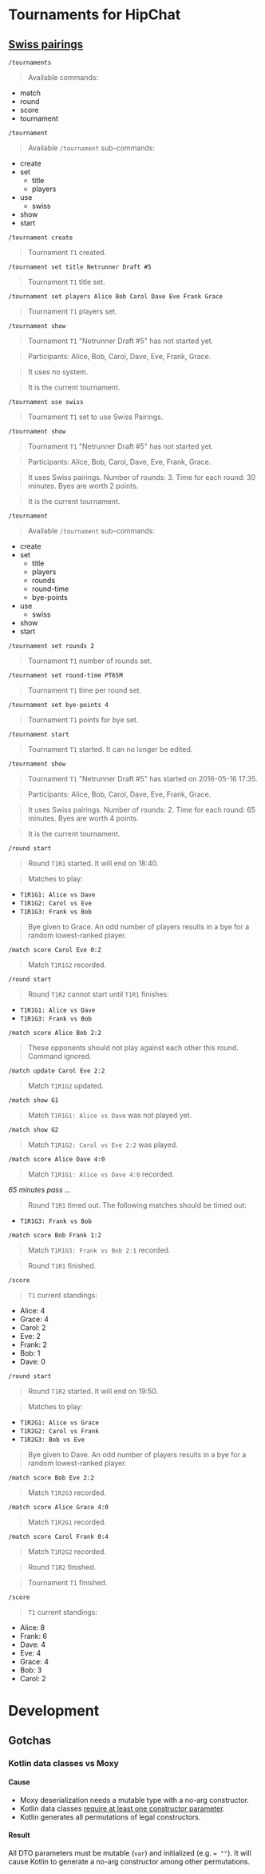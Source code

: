 # Tournaments for HipChat

## [Swiss pairings](https://en.wikipedia.org/wiki/Swiss-system_tournament)

`/tournaments`
> Available commands:
* match
* round
* score
* tournament

`/tournament`
> Available `/tournament` sub-commands:
* create
* set
    * title
    * players
* use
    * swiss
* show
* start

`/tournament create`
> Tournament `T1` created.

`/tournament set title Netrunner Draft #5`
> Tournament `T1` title set.

`/tournament set players Alice Bob Carol Dave Eve Frank Grace`
> Tournament `T1` players set.

`/tournament show`
> Tournament `T1` "Netrunner Draft #5" has not started yet.

> Participants: Alice, Bob, Carol, Dave, Eve, Frank, Grace.

> It uses no system.

> It is the current tournament.

`/tournament use swiss`
> Tournament `T1` set to use Swiss Pairings.

`/tournament show`
> Tournament `T1` "Netrunner Draft #5" has not started yet.

> Participants: Alice, Bob, Carol, Dave, Eve, Frank, Grace.

> It uses Swiss pairings. Number of rounds: 3. Time for each round: 30 minutes. Byes are worth 2 points.

> It is the current tournament.

`/tournament`
> Available `/tournament` sub-commands:
* create
* set
    * title
    * players
    * rounds
    * round-time
    * bye-points
* use
    * swiss
* show
* start

`/tournament set rounds 2`
> Tournament `T1` number of rounds set.

`/tournament set round-time PT65M`
> Tournament `T1` time per round set.

`/tournament set bye-points 4`
> Tournament `T1` points for bye set.

`/tournament start`
> Tournament `T1` started. It can no longer be edited.

`/tournament show`
> Tournament `T1` "Netrunner Draft #5" has started on 2016-05-16 17:35.

> Participants: Alice, Bob, Carol, Dave, Eve, Frank, Grace.

> It uses Swiss pairings. Number of rounds: 2. Time for each round: 65 minutes. Byes are worth 4 points.

> It is the current tournament.

`/round start`
> Round `T1R1` started. It will end on 18:40.

> Matches to play:
* `T1R1G1: Alice vs Dave`
* `T1R1G2: Carol vs Eve`
* `T1R1G3: Frank vs Bob`

> Bye given to Grace. An odd number of players results in a bye for a random lowest-ranked player.

`/match score Carol Eve 0:2`
> Match `T1R1G2` recorded.

`/round start`
> Round `T1R2` cannot start until `T1R1` finishes:
* `T1R1G1: Alice vs Dave`
* `T1R1G3: Frank vs Bob`

`/match score Alice Bob 2:2`
> These opponents should not play against each other this round. Command ignored.

`/match update Carol Eve 2:2`
> Match `T1R1G2` updated.

`/match show G1`
> Match `T1R1G1: Alice vs Dave` was not played yet.

`/match show G2`
> Match `T1R1G2: Carol vs Eve 2:2` was played.

`/match score Alice Dave 4:0`
> Match `T1R1G1: Alice vs Dave 4:0` recorded.

_65 minutes pass ..._

> Round `T1R1` timed out. The following matches should be timed out:
* `T1R1G3: Frank vs Bob`

`/match score Bob Frank 1:2`
> Match `T1R1G3: Frank vs Bob 2:1` recorded.

> Round `T1R1` finished.

`/score`
> `T1` current standings:
* Alice: 4
* Grace: 4
* Carol: 2
* Eve: 2
* Frank: 2
* Bob: 1
* Dave: 0

`/round start`
> Round `T1R2` started. It will end on 19:50.

> Matches to play:
* `T1R2G1: Alice vs Grace`
* `T1R2G2: Carol vs Frank`
* `T1R2G3: Bob vs Eve`

> Bye given to Dave. An odd number of players results in a bye for a random lowest-ranked player.

`/match score Bob Eve 2:2`
> Match `T1R2G3` recorded.

`/match score Alice Grace 4:0`
> Match `T1R2G1` recorded.

`/match score Carol Frank 0:4`
> Match `T1R2G2` recorded.

> Round `T1R2` finished.

> Tournament `T1` finished.

`/score`
> `T1` current standings:
* Alice: 8
* Frank: 6
* Dave: 4
* Eve: 4
* Grace: 4
* Bob: 3
* Carol: 2

# Development

## Gotchas

### Kotlin data classes vs Moxy
#### Cause

* Moxy deserialization needs a mutable type with a no-arg constructor.
* Kotlin data classes [require at least one constructor parameter](http://blog.jetbrains.com/kotlin/2015/09/feedback-request-limitations-on-data-classes/).
* Kotlin generates all permutations of legal constructors.

#### Result
All DTO parameters must be mutable (`var`) and initialized (e.g. `= ""`).
It will cause Kotlin to generate a no-arg constructor among other permutations.